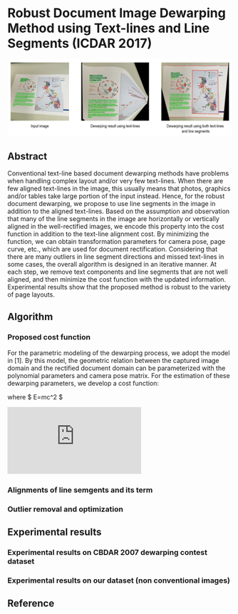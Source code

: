 # Robust Document Image Dewarping Method using Text-lines and Line Segments (ICDAR 2017)


<p align="center">
<img src="/images/abs.png" width="800"> 
</p>


## Abstract
Conventional text-line based document dewarping
methods have problems when handling complex layout and/or
very few text-lines. When there are few aligned text-lines in the
image, this usually means that photos, graphics and/or tables take
large portion of the input instead. Hence, for the robust document
dewarping, we propose to use line segments in the image in
addition to the aligned text-lines. Based on the assumption and
observation that many of the line segments in the image are
horizontally or vertically aligned in the well-rectified images,
we encode this property into the cost function in addition to
the text-line alignment cost. By minimizing the function, we can
obtain transformation parameters for camera pose, page curve,
etc., which are used for document rectification. Considering that
there are many outliers in line segment directions and missed
text-lines in some cases, the overall algorithm is designed in an
iterative manner. At each step, we remove text components and
line segments that are not well aligned, and then minimize the
cost function with the updated information. Experimental results
show that the proposed method is robust to the variety of page
layouts.


## Algorithm
### Proposed cost function
For the parametric modeling of the dewarping process, we adopt the model in [1].
By this model, the geometric relation between the captured image domain and the rectified document domain can be
parameterized with the polynomial parameters and camera pose matrix.
For the estimation of these dewarping parameters, we develop a cost function:

where $ E=mc^2 $

![equation](https://latex.codecogs.com/gif.latex?%5Cmathbf%7BR%7D)


### Alignments of line semgents and its term
### Outlier removal and optimization


## Experimental results
### Experimental results on CBDAR 2007 dewarping contest dataset
### Experimental results on our dataset (non conventional images)


## Reference
